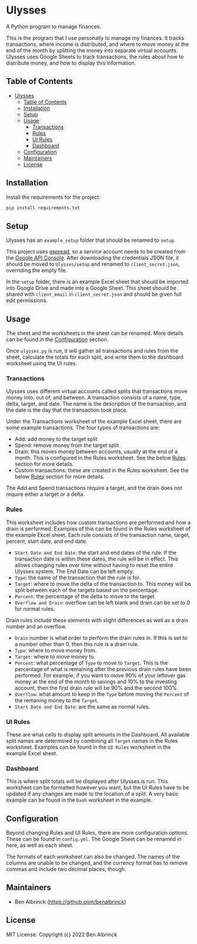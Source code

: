 # Ulysses

A Python program to manage finances.

This is the program that I use personally to manage my finances. It tracks transactions, where income is distributed, and where to move money at the end of the month by splitting the money into separate virtual accounts. Ulysses uses Google Sheets to track transactions, the rules about how to distribute money, and how to display this information.

## Table of Contents

- [Ulysses](#ulysses)
  - [Table of Contents](#table-of-contents)
  - [Installation](#installation)
  - [Setup](#setup)
  - [Usage](#usage)
    - [Transactions](#transactions)
    - [Rules](#rules)
    - [UI Rules](#ui-rules)
    - [Dashboard](#dashboard)
  - [Configuration](#configuration)
  - [Maintainers](#maintainers)
  - [License](#license)

## Installation

Install the requirements for the project:

```sh
pip install requirements.txt
```

## Setup

Ulysses has an ```example_setup``` folder that should be renamed to ```setup```.

This project uses [gspread](https://github.com/burnash/gspread), so a service account needs to be created from the [Google API Console](http://gspread.readthedocs.org/en/latest/oauth2.html). After downloading the credentials JSON file, it should be moved to ```Ulysses/setup``` and renamed to ```client_secret.json```, overriding the empty file.

In the ```setup``` folder, there is an example Excel sheet that should be imported into Google Drive and made into a Google Sheet. This sheet should be shared with ```client_email``` in ```client_secret.json``` and should be given full edit permissions.

## Usage

The sheet and the worksheets in the sheet can be renamed. More details can be found in the [Configuration](#configuration) section.

Once ```ulysses.py``` is run, it will gather all transactions and rules from the sheet, calculate the totals for each split, and write them to the dashboard worksheet using the UI rules.

### Transactions

Ulysses uses different virtual accounts called splits that transactions move money into, out of, and between. A transaction consists of a name, type, delta, target, and date. The name is the description of the transaction, and the date is the day that the transaction took place.

Under the Transactions worksheet of the example Excel sheet, there are some example transactions. The four types of transactions are:

- Add: add money to the target split
- Spend: remove money from the target split
- Drain: this moves money between accounts, usually at the end of a month. This is configured in the Rules worksheet. See the below [Rules](#rules) section for more details.
- Custom transactions: these are created in the Rules worksheet. See the below [Rules](#rules) section for more details.

The Add and Spend transactions require a target, and the drain does not require either a target or a delta.

### Rules

This worksheet includes how custom transactions are performed and how a drain is performed. Examples of this can be found in the Rules worksheet of the example Excel sheet. Each rule consists of the transaction name, target, percent, start date, and end date.

- ```Start Date and End Date```: the start and end dates of the rule. If the transaction date is within these dates, the rule will be in effect. This allows changing rules over time without having to reset the entire Ulysses system. The End Date can be left empty.
- ```Type```: the name of the transaction that the rule is for.
- ```Target```: where to move the delta of the transaction to. This money will be split between each of the targets based on the percentage.
- ```Percent```: the percentage of the delta to move to the target.
- ```Overflow and Drain```: overflow can be left blank and drain can be set to 0 for normal rules.

Drain rules include these elements with slight differences as well as a drain number and an overflow.

- ```Drain``` number is what order to perform the drain rules in. If this is set to a number other than 0, then this rule is a drain rule.
- ```Type```: where to move money from.
- ```Target```: where to move money to.
- ```Percent```: what percentage of ```Type``` to move to ```Target```. This is the percentage of what is remaining after the previous drain rules have been performed. For example, if you want to move 90% of your leftover gas money at the end of the month to savings and 10% to the investing account, then the first drain rule will be 90% and the second 100%.
- ```Overflow```: what amount to keep in the ```Type``` before moving the ```Percent``` of the remaning money to the ```Target```.
- ```Start Date and End Date```: are the same as normal rules.

### UI Rules

These are what cells to display split amounts in the Dashboard. All available split names are determined by combining all ```Target``` names in the Rules worksheet. Examples can be found in the ```UI Rules``` worksheet in the example Excel sheet.

### Dashboard

This is where split totals will be displayed after Ulysses is run. This worksheet can be formatted however you want, but the UI Rules have to be updated if any changes are made to the location of a split. A very basic example can be found in the ```Dash``` worksheet in the example.

## Configuration

Beyond changing Rules and UI Rules, there are more configuration options. These can be found in ```config.yml```. The Google Sheet can be renamed in here, as well as each sheet.

The formats of each worksheet can also be changed. The names of the columns are unable to be changed, and the currency format has to remove commas and include two decimal places, though.

## Maintainers
- Ben Albrinck (https://github.com/benalbrinck)

## License

MIT License. Copyright (c) 2022 Ben Albrinck